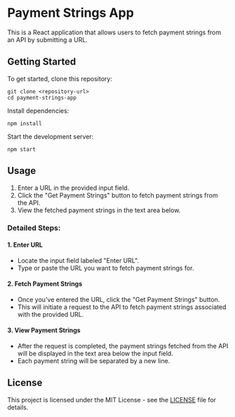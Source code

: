 # Payment Strings App

This is a React application that allows users to fetch payment strings from an API by submitting a URL.

## Getting Started

To get started, clone this repository:

```
git clone <repository-url>
cd payment-strings-app
```

Install dependencies:

```
npm install
```

Start the development server:

```
npm start
```

## Usage

1. Enter a URL in the provided input field.
2. Click the "Get Payment Strings" button to fetch payment strings from the API.
3. View the fetched payment strings in the text area below.

### Detailed Steps:

#### 1. Enter URL
- Locate the input field labeled "Enter URL".
- Type or paste the URL you want to fetch payment strings for.

#### 2. Fetch Payment Strings
- Once you've entered the URL, click the "Get Payment Strings" button.
- This will initiate a request to the API to fetch payment strings associated with the provided URL.

#### 3. View Payment Strings
- After the request is completed, the payment strings fetched from the API will be displayed in the text area below the input field.
- Each payment string will be separated by a new line.

## License

This project is licensed under the MIT License - see the [LICENSE](LICENSE) file for details.
